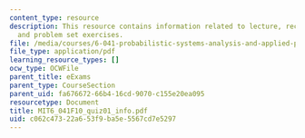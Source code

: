 ```yaml
---
content_type: resource
description: This resource contains information related to lecture, recitation, tutorial,
  and problem set exercises.
file: /media/courses/6-041-probabilistic-systems-analysis-and-applied-probability-fall-2010/c062c47322a653f9ba5e5567cd7e5297_MIT6_041F10_quiz01_info.pdf
file_type: application/pdf
learning_resource_types: []
ocw_type: OCWFile
parent_title: eExams
parent_type: CourseSection
parent_uid: fa676672-66b4-16cd-9070-c155e20ea095
resourcetype: Document
title: MIT6_041F10_quiz01_info.pdf
uid: c062c473-22a6-53f9-ba5e-5567cd7e5297
---
```

